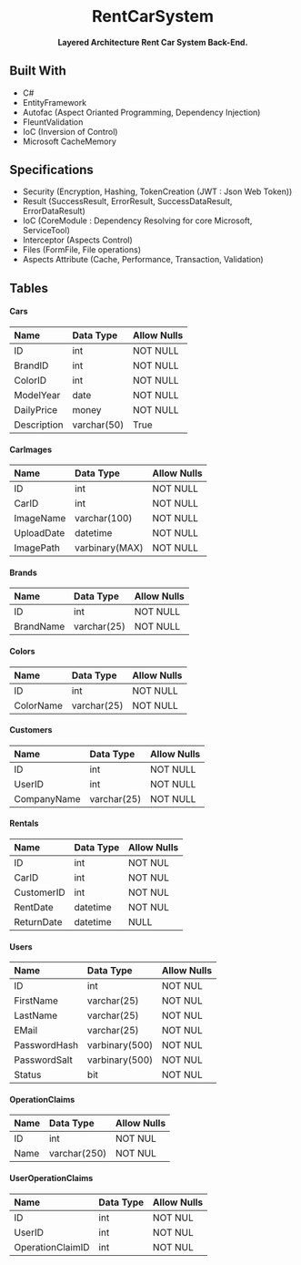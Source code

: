 <br/>
<p align="center">
  <h1 align="center">RentCarSystem</h1>
<p align="center">
  <h4 align="center">Layered Architecture Rent Car System Back-End.</h4>
    
 
## Built With
<ul>
  <li>C#</li>
  <li>EntityFramework</li>
  <li>Autofac (Aspect Orianted Programming, Dependency Injection)</li>
  <li>FleuntValidation</li>
  <li>IoC (Inversion of Control)</li>
  <li>Microsoft CacheMemory</li>
</ul>

## Specifications
<ul>
  <li>Security (Encryption, Hashing, TokenCreation (JWT : Json Web Token))</li>
  <li>Result (SuccessResult, ErrorResult, SuccessDataResult, ErrorDataResult)</li>
  <li>IoC (CoreModule : Dependency Resolving for core Microsoft, ServiceTool)</li>
  <li>Interceptor (Aspects Control)</li>
  <li>Files (FormFile, File operations)</li>
  <li>Aspects Attribute (Cache, Performance, Transaction, Validation)</li>
</ul>

## Tables
#### Cars

| Name        | Data Type     | Allow Nulls |
| :---------- | :------------ | :---------- |
| ID          | int           | NOT NULL    |
| BrandID     | int           | NOT NULL    |
| ColorID     | int           | NOT NULL    |
| ModelYear   | date          | NOT NULL    |
| DailyPrice  | money         | NOT NULL    |
| Description | varchar(50)   | True        |

#### CarImages

| Name       | Data Type      | Allow Nulls |
| :--------- | :------------- | :---------- |
| ID         | int            | NOT NULL    |
| CarID      | int            | NOT NULL    |
| ImageName  | varchar(100)   | NOT NULL    |
| UploadDate | datetime       | NOT NULL    |
| ImagePath  | varbinary(MAX) | NOT NULL    |

#### Brands

| Name      | Data Type    | Allow Nulls |
| :-------- | :----------- | :---------- |
| ID        | int          | NOT NULL    |
| BrandName | varchar(25)  | NOT NULL    |

#### Colors

| Name      | Data Type    | Allow Nulls |
| :-------- | :----------- | :---------- |
| ID        | int          | NOT NULL    |
| ColorName | varchar(25)  | NOT NULL    |

#### Customers

| Name        | Data Type   | Allow Nulls |
| :---------- | :---------- | :---------- |
| ID          | int         | NOT NULL    |
| UserID      | int         | NOT NULL    |
| CompanyName | varchar(25) | NOT NULL    |

#### Rentals

| Name       | Data Type | Allow Nulls |
| :--------- | :-------- | :---------- |
| ID         | int       | NOT NUL     |
| CarID      | int       | NOT NUL     |
| CustomerID | int       | NOT NUL     |
| RentDate   | datetime  | NOT NUL     |
| ReturnDate | datetime  | NULL        |

#### Users

| Name         | Data Type      | Allow Nulls |
| :----------- | :------------- | :---------- |
| ID           | int            | NOT NUL     |
| FirstName    | varchar(25)    | NOT NUL     |
| LastName     | varchar(25)    | NOT NUL     |
| EMail        | varchar(25)    | NOT NUL     |
| PasswordHash | varbinary(500) | NOT NUL     |
| PasswordSalt | varbinary(500) | NOT NUL     |
| Status       | bit            | NOT NUL     |

#### OperationClaims

| Name | Data Type    | Allow Nulls |
| :--- | :----------- | :---------- |
| ID   | int          | NOT NUL     |
| Name | varchar(250) | NOT NUL     |

#### UserOperationClaims

| Name             | Data Type | Allow Nulls |
| :--------------- | :-------- | :---------- |
| ID               | int       | NOT NUL     |
| UserID           | int       | NOT NUL     |
| OperationClaimID | int       | NOT NUL     |
